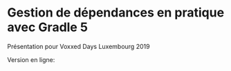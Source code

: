 # Gestion de dépendances en pratique avec Gradle 5

Présentation pour Voxxed Days Luxembourg 2019

Version en ligne: 